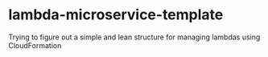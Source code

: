 # lambda-microservice-template

Trying to figure out a simple and lean structure for managing lambdas using CloudFormation
